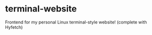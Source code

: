 # terminal-website
 Frontend for my personal Linux terminal-style website! (complete with Hyfetch) 
